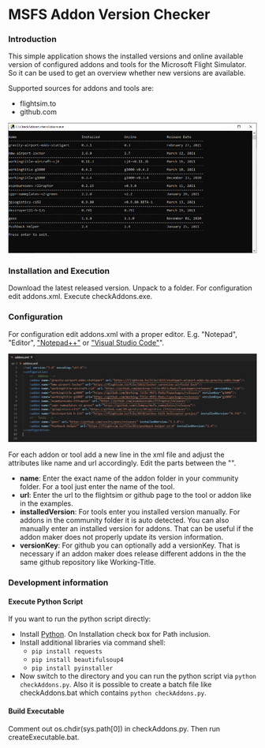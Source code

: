 # MSFS Addon Version Checker

### Introduction
This simple application shows the installed versions and online available version of configured addons and tools for the Microsoft Flight Simulator. So it can be used to get an overview whether new versions are available.

Supported sources for addons and tools are:
* flightsim.to
* github.com

![Picture Application](pics/application.png)

### Installation and Execution
Download the latest released version. Unpack to a folder. For configuration edit addons.xml. Execute checkAddons.exe.

### Configuration
For configuration edit addons.xml with a proper editor. E.g. "Notepad", "Editor", ["Notepad++"](https://notepad-plus-plus.org/downloads/) or ["Visual Studio Code"](https://code.visualstudio.com/)". 

![Picture configuration](pics/configuration.PNG)

For each addon or tool add a new line in the xml file and adjust the attributes like name and url accordingly. Edit the parts between the "".

* **name**: Enter the exact name of the addon folder in your community folder. For a tool just enter the name of the tool.
* **url**: Enter the url to the flightsim or github page to the tool or addon like in the examples.
* **installedVersion**: For tools enter you installed version manually. For addons in the community folder it is auto detected. You can also manually enter an installed version for addons. That can be useful if the addon maker does not properly update its version information.
* **versionKey**: For github you can optionally add a versionKey. That is necessary if an addon maker does release different addons in the the same github repository like Working-Title.

### Development information
#### Execute Python Script
If you want to run the python script directly:
* Install [Python](https://www.python.org/downloads/). On Installation check box for Path inclusion.
* Install additional libraries via command shell:
    * `pip install requests`
    * `pip install beautifulsoup4`
    * `pip install pyinstaller`
* Now switch to the directory and you can run the python script via `python checkAddons.py`. Also it is possible to create a batch file like checkAddons.bat which contains `python checkAddons.py`.

#### Build Executable
Comment out os.chdir(sys.path[0]) in checkAddons.py. Then run createExecutable.bat.

